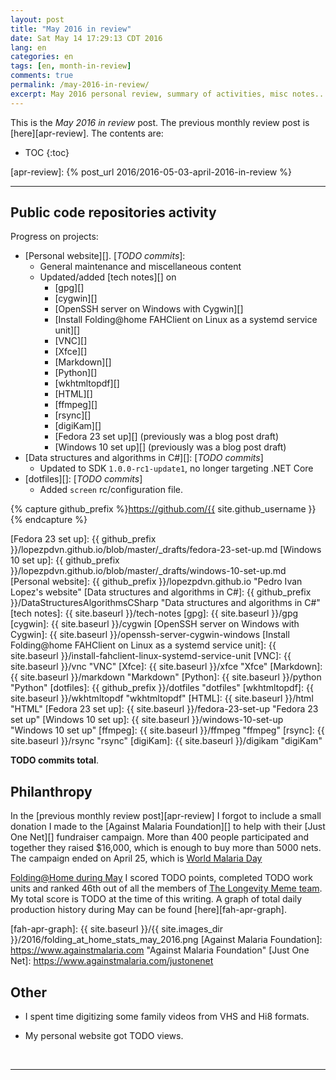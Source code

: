 ```yaml
---
layout: post
title: "May 2016 in review"
date: Sat May 14 17:29:13 CDT 2016
lang: en
categories: en
tags: [en, month-in-review]
comments: true
permalink: /may-2016-in-review/
excerpt: May 2016 personal review, summary of activities, misc notes...
---
```


This is the *May 2016 in review* post. The previous monthly review post is
[here][apr-review].  The contents are:

* TOC
{:toc}

[apr-review]: {% post_url 2016/2016-05-03-april-2016-in-review %}

---

## Public code repositories activity ###################################

Progress on projects:

- [Personal website][]. [*TODO commits*]:
  - General maintenance and miscellaneous content
  - Updated/added [tech notes][] on
      - [gpg][]
      - [cygwin][]
      - [OpenSSH server on Windows with Cygwin][]
      - [Install Folding@home FAHClient on Linux as a systemd service unit][]
      - [VNC][]
      - [Xfce][]
      - [Markdown][]
      - [Python][]
      - [wkhtmltopdf][]
      - [HTML][]
      - [ffmpeg][]
      - [rsync][]
      - [digiKam][]
      - [Fedora 23 set up][] (previously was a blog post draft)
      - [Windows 10 set up][] (previously was a blog post draft)
- [Data structures and algorithms in C#][]: [*TODO commits*]
  - Updated to SDK `1.0.0-rc1-update1`, no longer targeting .NET Core
- [dotfiles][]: [*TODO commits*]
  - Added `screen` rc/configuration file.

{% capture github_prefix %}https://github.com/{{ site.github_username }}{% endcapture %}

[Fedora 23 set up]: {{ github_prefix }}/lopezpdvn.github.io/blob/master/_drafts/fedora-23-set-up.md
[Windows 10 set up]: {{ github_prefix }}/lopezpdvn.github.io/blob/master/_drafts/windows-10-set-up.md
[Personal website]: {{ github_prefix }}/lopezpdvn.github.io "Pedro Ivan Lopez's website"
[Data structures and algorithms in C#]: {{ github_prefix }}/DataStructuresAlgorithmsCSharp "Data structures and algorithms in C#"
[tech notes]: {{ site.baseurl }}/tech-notes
[gpg]: {{ site.baseurl }}/gpg
[cygwin]: {{ site.baseurl }}/cygwin
[OpenSSH server on Windows with Cygwin]: {{ site.baseurl }}/openssh-server-cygwin-windows
[Install Folding@home FAHClient on Linux as a systemd service unit]: {{ site.baseurl }}/install-fahclient-linux-systemd-service-unit
[VNC]: {{ site.baseurl }}/vnc "VNC"
[Xfce]: {{ site.baseurl }}/xfce "Xfce"
[Markdown]: {{ site.baseurl }}/markdown "Markdown"
[Python]: {{ site.baseurl }}/python "Python"
[dotfiles]: {{ github_prefix }}/dotfiles "dotfiles"
[wkhtmltopdf]: {{ site.baseurl }}/wkhtmltopdf "wkhtmltopdf"
[HTML]: {{ site.baseurl }}/html "HTML"
[Fedora 23 set up]: {{ site.baseurl }}/fedora-23-set-up "Fedora 23 set up"
[Windows 10 set up]: {{ site.baseurl }}/windows-10-set-up "Windows 10 set up"
[ffmpeg]: {{ site.baseurl }}/ffmpeg "ffmpeg"
[rsync]: {{ site.baseurl }}/rsync "rsync"
[digiKam]: {{ site.baseurl }}/digikam "digiKam"

**TODO commits total**.

## Philanthropy #######################################################

In the [previous monthly review post][apr-review] I forgot to include a small
donation I made to the [Against Malaria Foundation][] to help with their [Just
One Net][] fundraiser campaign.  More than 400 people participated and together
they raised $16,000, which is enough to buy more than 5000 nets. The campaign
ended on April 25, which is [World Malaria
Day](https://en.wikipedia.org/wiki/World_Malaria_Day "World Malaria Day at
Wikipedia")

[Folding@Home during May][fah-stats] I scored TODO points, completed TODO work
units and ranked 46th out of all the members of [The Longevity Meme team][].
My total score is TODO at the time of this writing.  A graph of total daily
production history during May can be found [here][fah-apr-graph].

[fah-stats]: http://folding.extremeoverclocking.com/user_summary.php?s=&u=648628 "dreilopz - User Summary - EXTREME Overclocking Folding @ Home Stats"
[The Longevity Meme team]: http://folding.extremeoverclocking.com/user_list.php?s=&t=32461 "The Longevity Meme Individual Users List"
[fah-apr-graph]: {{ site.baseurl }}/{{ site.images_dir }}/2016/folding_at_home_stats_may_2016.png
[Against Malaria Foundation]: https://www.againstmalaria.com "Against Malaria Foundation"
[Just One Net]: https://www.againstmalaria.com/justonenet

## Other ###############################################################

- I spent time digitizing some family videos from VHS and Hi8 formats.

- My personal website got TODO views.

<br/>

---

